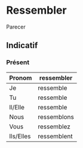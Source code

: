 # Ressembler

Parecer
## Indicatif

### Présent
|Pronom|ressembler|
|-|-|
|Je|ressemble|
|Tu|ressemble|
|Il/Elle|ressemble|
|Nous|ressemblons|
|Vous|ressemblez|
|Ils/Elles|ressemblent|
